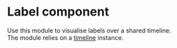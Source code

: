 # Label component

Use this module to visualise labels over a shared timeline.  
The module relies on a [timeline](https://github.com/ircam-rnd/timeline) instance.